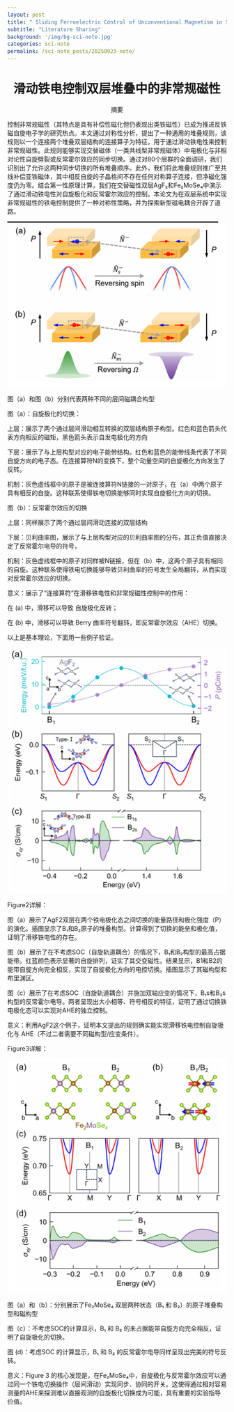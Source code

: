```yaml
---
layout: post
title: " Sliding Ferroelectric Control of Unconventional Magnetism in Stacked Bilayers"
subtitle: "Literature Sharing"
background: '/img/bg-sci-note.jpg'
categories: sci-note
permalink: /sci-note_posts/20250923-note/
---
```


# <center>滑动铁电控制双层堆叠中的非常规磁性</center>





<p><center>摘要</center></p>

<p>
    控制非常规磁性（其特点是具有补偿性磁化但仍表现出类铁磁性）已成为推进反铁磁自旋电子学的研究热点。本文通过对称性分析，提出了一种通用的堆叠规则，该规则以一个连接两个堆叠双层结构的连接算子为特征，用于通过滑动铁电性来控制非常规磁性。此规则能够实现交替磁体（一类共线型非常规磁体）中电极化与非相对论性自旋劈裂或反常霍尔效应的同步切换。通过对80个层群的全面调研，我们识别出了允许这两种同步切换的所有堆叠顺序。此外，我们将此堆叠规则推广至共线补偿亚铁磁体，其中相反自旋的子晶格间不存在任何对称算子连接，但净磁化强度仍为零。结合第一性原理计算，我们在交替磁性双层AgF₂和Fe₂MoSe₄中演示了通过滑动铁电性对自旋极化和反常霍尔效应的控制。本论文为在双层系统中实现非常规磁性的铁电控制提供了一种对称性策略，并为探索新型磁电耦合开辟了道路。
</p>

<div style="text-align:center">
  <img src="/img/Sliding Ferroelectric Control of Unconventional Magnetism in Stacked Bilayers/bg-fig1.png" alt="Fig1" style="width:600px; height:auto;"/>
</div>

图（a）和图（b）分别代表两种不同的层间磁耦合构型

图（a）：自旋极化的切换：

上层：展示了两个通过层间滑动相互转换的双层结构原子构型。红色和蓝色箭头代表方向相反的磁矩，黑色箭头表示自发电极化的方向

下层：展示了与上层构型对应的电子能带结构。红色和蓝色的能带线条代表了不同自旋方向的电子态。在连接算符N的变换下，整个动量空间的自旋极化方向发生了反转。

机制：灰色虚线框中的原子是被连接算符N链接的一对原子，在（a）中两个原子具有相反的自旋。这种联系使得铁电切换能够同时实现自旋极化方向的切换。

图（b）：反常霍尔效应的切换

上层：同样展示了两个通过层间滑动连接的双层结构

下层：贝利曲率图，展示了与上层构型对应的贝利曲率图的分布，其正负值直接决定了反常霍尔电导的符号，

机制：灰色虚线框中的原子对同样被N链接，但在（b）中，这两个原子具有相同的自旋。这种联系使得铁电切换能够导致贝利曲率的符号发生全局翻转，从而实现对反常霍尔效应的切换。

意义：展示了“连接算符”在滑移铁电性和非常规磁性控制中的作用：

在 (a) 中，滑移可以导致 自旋极化反转；

在 (b) 中，滑移可以导致 Berry 曲率符号翻转，即反常霍尔效应（AHE）切换。


以上是基本理论，下面用一些例子验证。


<div style="text-align:center">
  <img src="/img/Sliding Ferroelectric Control of Unconventional Magnetism in Stacked Bilayers/bg-fig2.png" alt="Fig1" style="width:600px; height:auto;"/>
</div>


Figure2详解：

图（a）展示了AgF2双层在两个铁电极化态之间切换的能量路径和极化强度（P）的演化。插图显示了B₁和B₂原子的堆叠构型。计算得到了切换的能垒和极化值，证明了滑移铁电性的存在。

图（b）展示了在不考虑SOC（自旋轨道耦合）的情况下，B₁和B₂构型的最高占据能带。红蓝颜色表示显著的自旋排列，证实了其交变磁性。结果显示，B1和B2的能带自旋方向完全相反，实现了自旋极化方向的电控切换。插图显示了其磁构型和布里渊区。

图（c）展示了在考虑SOC（自旋轨道耦合）并施加双轴应变的情况下，B₁s和B₂s构型的反常霍尔电导。两者呈现出大小相等、符号相反的特征，证明了通过切换铁电极化态可以实现对AHE的独立控制。

意义：利用AgF2这个例子，证明本文提出的规则确实能实现滑移铁电控制自旋极化与 AHE（不过二者需要不同磁构型/应变条件）。

Figure3详解：

<div style="text-align:center">
  <img src="/img/Sliding Ferroelectric Control of Unconventional Magnetism in Stacked Bilayers/bg-fig3.png" alt="Fig1" style="width:600px; height:auto;"/>
</div>

图（a）和（b）：分别展示了Fe₂MoSe₄ 双层两种状态（B₁ 和 B₂）的原子堆叠构型和磁构型

图（c）：不考虑SOC的计算显示，B₁ 和 B₂ 的未占据能带自旋方向完全相反，证明了自旋极化的切换。

图 (d)​​：​考虑SOC​ 的计算显示，B₁ 和 B₂ 的反常霍尔电导同样呈现出完美的符号反转。

意义​：Figure 3 的核心发现是，在Fe₂MoSe₄中，​自旋极化与反常霍尔效应可以通过同一个铁电切换操作（层间滑动）实现同步、协同的开关。这使得通过相对容易测量的AHE来探测难以直接观测的自旋极化切换成为可能，具有重要的实验指导价值。